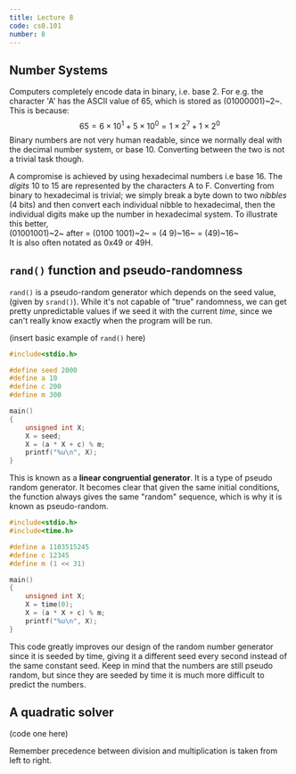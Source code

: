 ```yaml
---
title: Lecture 8
code: cs0.101
number: 8
---
```

## Number Systems

Computers completely encode data in binary, i.e. base 2. For e.g. the character 'A' has the ASCII value of 65, which is stored as (01000001)~2~.
This is because:
$$65 = 6 \times 10^1 + 5 \times 10^0 = 1 \times 2^7 + 1\times 2^0 $$
Binary numbers are not very human readable, since we normally deal with the decimal number system, or base 10. Converting between the two is not a trivial task though.

A compromise is achieved by using hexadecimal numbers i.e base 16. The *digits* 10 to 15 are represented by the characters A to F.
Converting from binary to hexadecimal is trivial; we simply break a byte down to two *nibbles* (4 bits) and then convert each individual nibble to hexadecimal, then the individual digits make up the number in hexadecimal system.
To illustrate this better,  
(01001001)~2~ after = (0100 1001)~2~ = (4 9)~16~ = (49)~16~  
It is also often notated as 0x49 or 49H.

## `rand()` function and pseudo-randomness

`rand()` is a pseudo-random generator which depends on the seed value, (given by `srand()`). While it's not capable of "true" randomness, we can get pretty unpredictable values if we seed it with the current *time*, since we can't really know exactly when the program will be run.

(insert basic example of `rand()` here)
```C
#include<stdio.h>

#define seed 2000
#define a 10
#define c 200
#define m 300

main()
{
    unsigned int X;
    X = seed;
    X = (a * X + c) % m;
    printf("%u\n", X);
}
```

This is known as a **linear congruential generator**. It is a type of pseudo random generator. It becomes clear that given the same initial conditions, the function always gives the same "random" sequence, which is why it is known as pseudo-random.

```C
#include<stdio.h>
#include<time.h>

#define a 1103515245
#define c 12345
#define m (1 << 31)

main()
{
    unsigned int X;
    X = time(0);
    X = (a * X + c) % m;
    printf("%u\n", X);
}
```

This code greatly improves our design of the random number generator since it is seeded by time, giving it a different seed every second instead of the same constant seed.
Keep in mind that the numbers are still pseudo random, but since they are seeded by time it is much more difficult to predict the numbers.

## A quadratic solver

(code one here)

Remember precedence between division and multiplication is taken from left to right.
